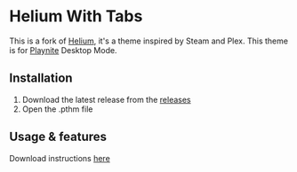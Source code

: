 # Helium With Tabs
This is a fork of [Helium](https://github.com/darklinkpower/Helium), it's a theme inspired by Steam and Plex.
This theme is for [Playnite](https://github.com/JosefNemec/Playnite) Desktop Mode.

## Installation

1. Download the latest release from the [releases](https://github.com/tetj/HeliumWithTabs/releases/)
2. Open the .pthm file

## Usage & features
Download instructions [here](https://github.com/tetj/BonusTools/raw/refs/heads/master/documentation/Playnite.docx)

